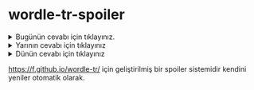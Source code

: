 # wordle-tr-spoiler

<details>
  <summary>Bugünün cevabı için tıklayınız.</summary>
  <br>
    <b> sütlü </b>
</details>

<details>
  <summary>Yarının cevabı için tıklayınız</summary>
  <br>
   <b> döşek </b>
</details>

<details>
  <summary>Dünün cevabı için tıklayınız </summary>
  <br>
  <b> kokoş </b>
</details>

https://f.github.io/wordle-tr/ için geliştirilmiş bir spoiler sistemidir kendini yeniler otomatik olarak.

